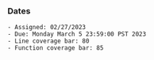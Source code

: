 ### Dates

    - Assigned: 02/27/2023
    - Due: Monday March 5 23:59:00 PST 2023
    - Line coverage bar: 80
    - Function coverage bar: 85
